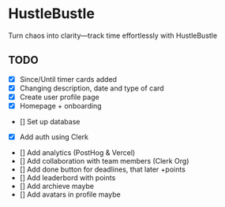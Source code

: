 # HustleBustle
Turn chaos into clarity—track time effortlessly with HustleBustle

## TODO

- [x] Since/Until timer cards added
- [x] Changing description, date and type of card
- [x] Create user profile page
- [x] Homepage + onboarding
- [] Set up database
- [x] Add auth using Clerk
- [] Add analytics (PostHog & Vercel)
- [] Add collaboration with team members (Clerk Org)
- [] Add done button for deadlines, that later +points
- [] Add leaderbord with points
- [] Add archieve maybe
- [] Add avatars in profile maybe
